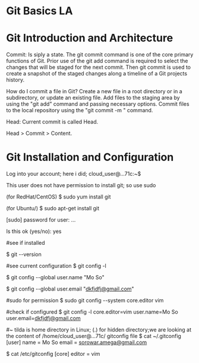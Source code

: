 
# Git Basics LA


# Git Introduction and Architecture

Commit: Is siply a state. The git commit command is one of the core primary functions of Git. Prior use of the git add command is required to select the changes that will be staged for the next commit. Then git commit is used to create a snapshot of the staged changes along a timeline of a Git projects history.


How do I commit a file in Git?
Create a new file in a root directory or in a subdirectory, or update an existing file. Add files to the staging area by using the "git add" command and passing necessary options. Commit files to the local repository using the "git commit -m <message>" command.
  
Head: Current commit is called Head. 

Head > Commit > Content.



# Git Installation and Configuration


Log into your account; here i did; 
cloud_user@...71c:~$ 

This user does not have permission to install git; so use sudo


(for RedHat/CentOS)
$ sudo yum install git 


(for Ubuntu/)
$ sudo apt-get install git 

[sudo] password for user: ...

Is this ok (yes/no): yes

#see if installed

$ git --version

#see current configuration
$ git config -l



$ git config --global user.name "Mo So"


$ git config --global user.email "dkfjdfj@gmail.com"


#sudo for permission
$ sudo git config --system core.editor vim


#check if configured
$ git config -l
core.editor=vim
user.name=Mo So
user.email=dkfjdfj@gmail.com


#~ tilda is home directory in Linux;   (.) for hidden directory;we are looking at the content of /home/cloud_user@...71c/ gitconfig  file
$ cat ~/.gitconfig 
[user]
        name = Mo So
        email = sorowar.amega@gmail.com


$ cat /etc/gitconfig 
[core]
        editor = vim
